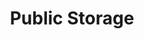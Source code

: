---
title: "Public Storage"
url: /charlotte/public-storage-cambridge-beltway-drive/
shop: storage rental
---